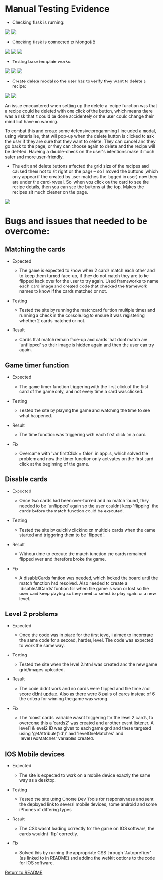 # Manual Testing Evidence

* Checking flask is running:

<img src="https://res.cloudinary.com/passion4film/image/upload/v1617897083/check-flask1_txh6hd.png" style="margin: 0;">
<img src="https://res.cloudinary.com/passion4film/image/upload/v1617897083/check-flask2_dv5fp4.png" style="margin: 0;">

* Checking flask is connected to MongoDB

<img src="https://res.cloudinary.com/passion4film/image/upload/v1617897083/mongodb-connection1_p5kzpz.png" style="margin: 0;">
<img src="https://res.cloudinary.com/passion4film/image/upload/v1617897083/mongodb-connection2_rvs14z.png" style="margin: 0;">
<img src="https://res.cloudinary.com/passion4film/image/upload/v1617897084/mongodb-connection3_jubupr.png" style="margin: 0;">

* Testing base template works:

<img src="https://res.cloudinary.com/passion4film/image/upload/v1617897085/testing-base-template1_axkhe6.png" style="margin: 0;">
<img src="https://res.cloudinary.com/passion4film/image/upload/v1617897085/testing-base-template2_vyudow.png" style="margin: 0;">
<img src="https://res.cloudinary.com/passion4film/image/upload/v1617897085/testing-base-template3_nrbcsh.png" style="margin: 0;">

* Create delete modal so the user has to verify they want to delete a recipe:

<img src="https://res.cloudinary.com/passion4film/image/upload/v1617897083/delete-modal1_aqoejc.png" style="margin: 0;">
<img src="https://res.cloudinary.com/passion4film/image/upload/v1617897083/delete-modal2_iorhve.png" style="margin: 0;">

An issue encountered when setting up the delete a recipe function was that a recipe could be deleted with one click of the button, which means there was a risk that it could 
be done accidentely or the user could change their mind but have no warning.

To combat this and create some defensive progamming I included a modal, using Materialise, that will pop-up when the delete button is clicked to ask the user if they are sure 
that they want to delete. They can cancel and they go back to the page, or they can choose again to delete and the recipe will be deleted. Haveing a double-check on the user's 
intentions make it much safer and more user-friendly.

* The edit and delete buttons affected the grid size of the recipes and caused them not to sit right on the page – 
so I moved the buttons (which only appear if the created by user matches the logged in user) now they are under the card-reveal. 
So, when you click on the card to see the recipe details, then you can see the buttons at the top. Makes the recipes sit much cleaner on the page.

<img src="https://res.cloudinary.com/passion4film/image/upload/v1617897084/edit-delete-buttons_jeinee.png" style="margin: 0;">

# Bugs and issues that needed to be overcome:

## Matching the cards

* Expected

    - The game is expected to know when 2 cards match each other and to keep them turned face-up, if they do not match they are to be flipped back over for the user to try again. Used frameworks to name each card image and created code that checked the framework names to know if the cards matched or not.

* Testing

    - Tested the site by running the matchcard funtion multiple times and running a check in the console.log to ensure it was registering whether 2 cards matched or not. 

* Result

    - Cards that match remain face-up and cards that dont match are 'unflipped' so their image is hidden again and then the user can try again.

## Game timer function

* Expected

    - The game timer function triggering with the first click of the first card of the game only, and not every time a card was clicked.

* Testing

    - Tested the site by playing the game and watching the time to see what happened.

* Result

    - The time function was triggering with each first click on a card.

* Fix

    - Overcame with 'var firstClick = false' in app.js, which solved the problem and now the timer function only activates on the first card click at the beginning of the game.

## Disable cards

* Expected

    - Once two cards had been over-turned and no match found, they needed to be 'unflipped' again so the user couldnt keep 'flipping' the cards before the match function could be executed.

* Testing

    - Tested the site by quickly clicking on multiple cards when the game started and triggering them to be 'flipped'.

* Result

    - Without time to execute the match function the cards remained flipped over and therefore broke the game.

* Fix

    - A disableCards funtion was needed, which locked the board until the match function had resolved. Also needed to create a 'disableAllCards' funtion for when the game is won or lost so the user cant keep playing so they need to select to play again or a new level.

## Level 2 problems

* Expected

    - Once the code was in place for the first level, I aimed to incororate the same code for a second, harder, level. The code was expected to work the same way.

* Testing

    - Tested the site when the level 2.html was created and the new game grid/images uploaded.

* Result

    - The code didnt work and no cards were flipped and the time and score didnt update. Also as there were 8 pairs of cards instead of 6 the critera for winning the game was wrong.

* Fix

    - The 'const cards' variable wasnt triggering for the level 2 cards, to overcome this a 'cards2' was created and another event listener. 
        A level1 & level2 ID was given to each game grid and these targeted using 'getAttribute('id')' and 'levelOneMatches' and 'levelTwoMatches' variables created.

## IOS Mobile devices

* Expected

    - The site is expected to work on a mobile device exactly the same way as a desktop.

* Testing

    - Tested the site using Chome Dev Tools for responsivness and sent the deployed link to several mobile devices, some android and some iPhones of differing types.

* Result

    - The CSS wasnt loading correctly for the game on IOS software, the cards wouldnt 'flip' correctly.

* Fix

    - Solved this by running the appropriate CSS through 'Autoprefixer' (as linked to in README) and adding the webkit options to the code for IOS software.

[Return to README](README.md)